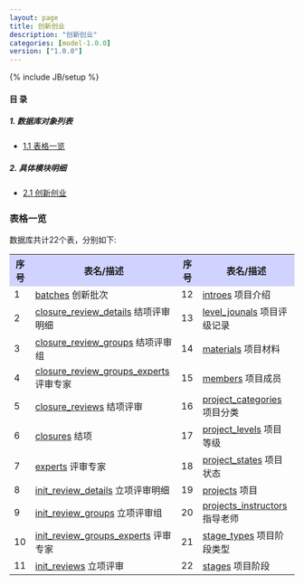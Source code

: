 ```yaml
---
layout: page
title: 创新创业 
description: "创新创业"
categories: [model-1.0.0]
version: ["1.0.0"]
---
```

{% include JB/setup %}

#### 目 录

##### 1. 数据库对象列表
  * [1.1 表格一览](index.html#表格一览)

##### 2. 具体模块明细
* [2.1 创新创业](misc.html)


### 表格一览
数据库共计22个表，分别如下:

<table class="table table-bordered table-striped table-condensed">
  <tr>
    <th style="background-color:#D0D3FF">序号</th>
    <th style="background-color:#D0D3FF">表名/描述</th>
    <th style="background-color:#D0D3FF">序号</th>
    <th style="background-color:#D0D3FF">表名/描述</th>
  </tr>
  <tr>
    <td>1</td>
    <td><a href="misc.html#表格-batches-创新批次">batches</a> 创新批次</td>
    <td>12</td>
    <td><a href="misc.html#表格-introes-项目介绍">introes</a> 项目介绍</td>
  </tr>
  <tr>
    <td>2</td>
    <td><a href="misc.html#表格-closure_review_details-结项评审明细">closure_review_details</a> 结项评审明细</td>
    <td>13</td>
    <td><a href="misc.html#表格-level_jounals-项目评级记录">level_jounals</a> 项目评级记录</td>
  </tr>
  <tr>
    <td>3</td>
    <td><a href="misc.html#表格-closure_review_groups-结项评审组">closure_review_groups</a> 结项评审组</td>
    <td>14</td>
    <td><a href="misc.html#表格-materials-项目材料">materials</a> 项目材料</td>
  </tr>
  <tr>
    <td>4</td>
    <td><a href="misc.html#表格-closure_review_groups_experts-评审专家">closure_review_groups_experts</a> 评审专家</td>
    <td>15</td>
    <td><a href="misc.html#表格-members-项目成员">members</a> 项目成员</td>
  </tr>
  <tr>
    <td>5</td>
    <td><a href="misc.html#表格-closure_reviews-结项评审">closure_reviews</a> 结项评审</td>
    <td>16</td>
    <td><a href="misc.html#表格-project_categories-项目分类">project_categories</a> 项目分类</td>
  </tr>
  <tr>
    <td>6</td>
    <td><a href="misc.html#表格-closures-结项">closures</a> 结项</td>
    <td>17</td>
    <td><a href="misc.html#表格-project_levels-项目等级">project_levels</a> 项目等级</td>
  </tr>
  <tr>
    <td>7</td>
    <td><a href="misc.html#表格-experts-评审专家">experts</a> 评审专家</td>
    <td>18</td>
    <td><a href="misc.html#表格-project_states-项目状态">project_states</a> 项目状态</td>
  </tr>
  <tr>
    <td>8</td>
    <td><a href="misc.html#表格-init_review_details-立项评审明细">init_review_details</a> 立项评审明细</td>
    <td>19</td>
    <td><a href="misc.html#表格-projects-项目">projects</a> 项目</td>
  </tr>
  <tr>
    <td>9</td>
    <td><a href="misc.html#表格-init_review_groups-立项评审组">init_review_groups</a> 立项评审组</td>
    <td>20</td>
    <td><a href="misc.html#表格-projects_instructors-指导老师">projects_instructors</a> 指导老师</td>
  </tr>
  <tr>
    <td>10</td>
    <td><a href="misc.html#表格-init_review_groups_experts-评审专家">init_review_groups_experts</a> 评审专家</td>
    <td>21</td>
    <td><a href="misc.html#表格-stage_types-项目阶段类型">stage_types</a> 项目阶段类型</td>
  </tr>
  <tr>
    <td>11</td>
    <td><a href="misc.html#表格-init_reviews-立项评审">init_reviews</a> 立项评审</td>
    <td>22</td>
    <td><a href="misc.html#表格-stages-项目阶段">stages</a> 项目阶段</td>
  </tr>
</table>

